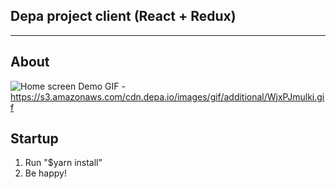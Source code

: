 ## Depa project client (React + Redux)

---

## About

![Home screen](https://s3.amazonaws.com/cdn.depa.io/images/png/open-source/main.png)
Demo GIF - https://s3.amazonaws.com/cdn.depa.io/images/gif/additional/WjxPJmulki.gif

## Startup

1. Run "$yarn install"
2. Be happy!
